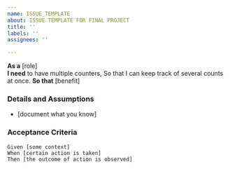 ```yaml
---
name: ISSUE_TEMPLATE
about: ISSUE TEMPLATE FOR FINAL PROJECT
title: ''
labels: ''
assignees: ''

---
```


**As a** [role]  
 **I need** to have multiple counters, So that I can keep track of several counts at once.
 **So that** [benefit]  
   
 ### Details and Assumptions
 * [document what you know]
   
 ### Acceptance Criteria  
   
 ```gherkin
 Given [some context]
 When [certain action is taken]
 Then [the outcome of action is observed]
